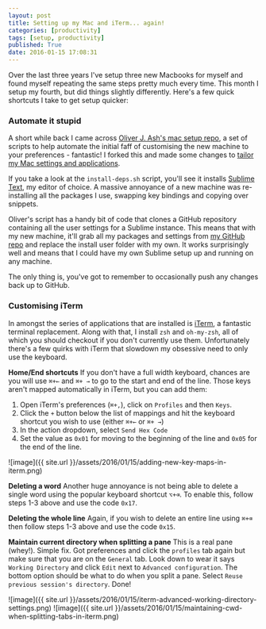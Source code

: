 ```yaml
---
layout: post
title: Setting up my Mac and iTerm... again!
categories: [productivity]
tags: [setup, productivity]
published: True
date: 2016-01-15 17:08:31
---
```


Over the last three years I've setup three new Macbooks for myself and found myself repeating the same steps pretty much every time. This month I setup my fourth, but did things slightly differently. Here's a few quick shortcuts I take to get setup quicker:

### Automate it stupid

A short while back I came across [Oliver J. Ash's mac setup repo](ollies-twitter), a set of scripts to help automate the initial faff of customising the new machine to your preferences - fantastic! I forked this and made some changes to [tailor my Mac settings and applications](my-setup-repo).

If you take a look at the `install-deps.sh` script, you'll see it installs [Sublime Text](sublime), my editor of choice. A massive annoyance of a new machine was re-installing all the packages I use, swapping key bindings and copying over snippets.

Oliver's script has a handy bit of code that clones a GitHub repository containing all the user settings for a Sublime instance. This means that with my new machine, it'll grab all my packages and settings from [my GitHub repo](sublime-settings-repo) and replace the install user folder with my own. It works surprisingly well and means that I could have my own Sublime setup up and running on any machine.

The only thing is, you've got to remember to occasionally push any changes back up to GitHub.

### Customising iTerm

In amongst the series of applications that are installed is [iTerm](iterm), a fantastic terminal replacement. Along with that, I install `zsh` and `oh-my-zsh`, all of which you should checkout if you don't currently use them. Unfortunately there's a few quirks with iTerm that slowdown my obsessive need to only use the keyboard.

**Home/End shortcuts**
If you don't have a full width keyboard, chances are you will use `⌘+←` and `⌘+ →` to go to the start and end of the line. Those keys aren't mapped automatically in iTerm, but you can add them:

1. Open iTerm's preferences (`⌘+,`), click on `Profiles` and then `Keys`.
2. Click the `+` button below the list of mappings and hit the keyboard shortcut you wish to use (either `⌘+←` or `⌘+ →`)
3. In the action dropdown, select `Send Hex Code`
4. Set the value as `0x01` for moving to the beginning of the line and `0x05` for the end of the line.

![image]({{ site.url }}/assets/2016/01/15/adding-new-key-maps-in-iterm.png)

**Deleting a word**
Another huge annoyance is not being able to delete a single word using the popular keyboard shortcut `⌥+⌫`. To enable this, follow steps 1-3 above and use the code `0x17`.

**Deleting the whole line**
Again, if you wish to delete an entire line using `⌘+⌫` then follow steps 1-3 above and use the code `0x15`.

**Maintain current directory when splitting a pane**
This is a real pane (whey!). Simple fix. Got preferences and click the `profiles` tab again but make sure that you are on the `General` tab. Look down to wear it says `Working Directory` and click `Edit` next to `Advanced configuration`. The bottom option should be what to do when you split a pane. Select `Reuse previous session's directory`. Done!

![image]({{ site.url }}/assets/2016/01/15/iterm-advanced-working-directory-settings.png)
![image]({{ site.url }}/assets/2016/01/15/maintaining-cwd-when-splitting-tabs-in-iterm.png)

[ollies-twitter]: https://twitter.com/OliverJAsh
[my-setup-repo]: https://github.com/hollandben/mac-setup
[sublime]: http://www.sublimetext.com/3

[sublime-settings-repo]: https://github.com/hollandben/sublime-settings
[iterm]: https://www.iterm2.com/
